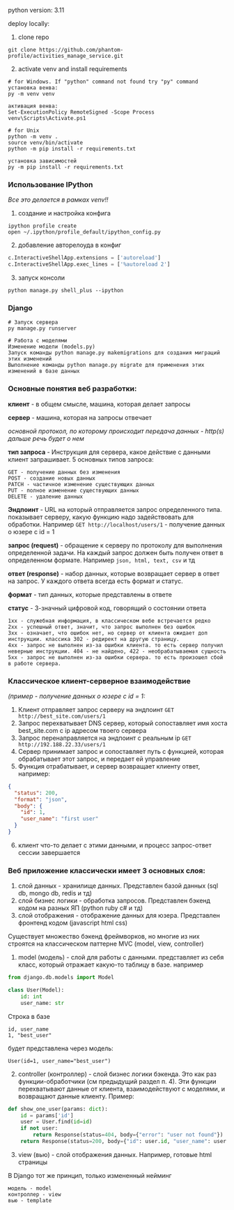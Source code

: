 python version: 3.11

deploy locally:

1) clone repo
```commandline
git clone https://github.com/phantom-profile/activities_manage_service.git
```

2) activate venv and install requirements
```commandline
# for Windows. If "python" command not found try "py" command
установка венва:
py -m venv venv

активация венва:
Set-ExecutionPolicy RemoteSigned -Scope Process
venv\Scripts\Activate.ps1
```

```commandline
# for Unix
python -m venv .
source venv/bin/activate
python -m pip install -r requirements.txt
```

```commandline
установка зависимостей
py -m pip install -r requirements.txt
```
### Использование IPython
_Все это делается в рамках venv!!_
1) создание и настройка конфига
```commandline
ipython profile create
open ~/.ipython/profile_default/ipython_config.py
```
2) добавление авторелоуда в конфиг
```python
c.InteractiveShellApp.extensions = ['autoreload']
c.InteractiveShellApp.exec_lines = ['%autoreload 2']
```
3) запуск консоли
```commandline
python manage.py shell_plus --ipython

```

### Django
```commandline
# Запуск сервера
py manage.py runserver
```
```commandline
# Работа с моделями
Изменение модели (models.py)
Запуск команды python manage.py makemigrations для создания миграций этих изменений
Выполнение команды python manage.py migrate для применения этих изменений в базе данных
```

### Основные понятия веб разработки:

**клиент** - в общем смысле, машина, которая делает запросы

**сервер** - машина, которая на запросы отвечает

_основной протокол, по которому происходит передача данных - http(s) дальше речь будет о нем_

**тип запроса** - Инструкция для сервера, какое действие с данными клиент запрашивает. 5 основных типов запроса:
```
GET - получение данных без изменения
POST - создание новых данных
PATCH - частичное изменение существующих данных
PUT - полное изменение существующих данных
DELETE - удаление данных
```

**Эндпоинт** - URL на который отправляется запрос определенного типа. показывает серверу, какую  функцию надо задействовать для обработки.
Например `GET http://localhost/users/1` - получение данных о юзере с id = 1

**запрос (request)** - обращение к серверу по протоколу для выполнения определенной задачи. 
На каждый запрос должен быть получен ответ в определенном формате.
Например `json, html, text, csv` и тд

**ответ (response)** - набор данных, которые возвращает сервер в ответ на запрос. 
У каждого ответа всегда есть формат и статус.

**формат** - тип данных, которые представлены в ответе

**статус** - 3-значный цифровой код, говорящий о состоянии ответа
```
1xx - служебная информация, в классическом вебе встречается редко
2xx - успешный ответ, значит, что запрос выполнен без ошибок
3xx - означает, что ошибок нет, но сервер от клиента ожидает доп инструкции. классика 302 - редирект на другую страницу.
4xx - запрос не выполнен из-за ошибки клиента. то есть сервер получил неверные инструкции. 404 - не найдено, 422 - необрабатываемая сущность
5xx - запрос не выполнен из-за ошибки сервера. то есть произошел сбой в работе сервера. 
```

### Классическое клиент-серверное взаимодействие 
_(пример - получение данных о юзере с id = 1:_
1) Клиент отправляет запрос серверу на эндпоинт `GET http://best_site.com/users/1`
2) Запрос перехватывает DNS сервер, который сопоставляет имя хоста best_site.com с ip адресом твоего сервера
3) Запрос перенаправляется на эндпоинт с реальным ip `GET http://192.188.22.33/users/1`
4) Сервер принимает запрос и сопоставляет путь с функцией, которая обрабатывает этот запрос, и передает ей управление
5) Функция отрабатывает, и сервер возвращает клиенту ответ, например:
```json
{
  "status": 200, 
  "format": "json", 
  "body": {
    "id": 1, 
    "user_name": "first user"
  }
}
```
6) клиент что-то делает с этими данными, и процесс запрос-ответ сессии завершается

### Веб приложение классически имеет 3 основных слоя:
1) слой данных - хранилище данных. Представлен базой данных (sql db, mongo db, redis и тд)
2) слой бизнес логики - обработка запросов. Представлен бэкенд кодом на разных ЯП (python ruby c# и тд)
3) слой отображения - отображение данных для юзера. Представлен фронтенд кодом (javascript html css) 

Существует множество бэкенд фреймворков, но многие из них строятся на классическом паттерне MVC (model, view, controller)
1) model (модель) - слой для работы с данными. представляет из себя класс, который отражает какую-то таблицу в базе. например
```python
from django.db.models import Model

class User(Model):
    id: int
    user_name: str
```
Строка в базе 
```
id, user_name
1, "best_user"
```
будет представлена через модель:
```
User(id=1, user_name="best_user")
```
2) controller (контроллер) - слой бизнес логики бэкенда. Это как раз функции-обработчики (см предыдущий раздел п. 4). 
Эти функции перехватывают данные от клиента, взаимодействуют с моделями, и возвращают данные клиенту. Пример:
```python
def show_one_user(params: dict):
    id = params['id']
    user = User.find(id=id)
    if not user:
        return Response(status=404, body={"error": "user not found"})
    return Response(status=200, body={"id": user.id, "user_name": user.user_name})
```
3) view (вью) - слой отображения данных. Например, готовые html страницы

В Django тот же принцип, только измененный нейминг
```
модель - model
контроллер - view
вью - template
```
